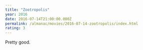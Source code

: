 ```yaml
---
title: "Zootropolis"
year: 2016
date: 2016-07-14T21:00:00.000Z
permalink: /almanac/movies/2016-07-14-zootropolis/index.html
rating: 3
---
```


Pretty good.